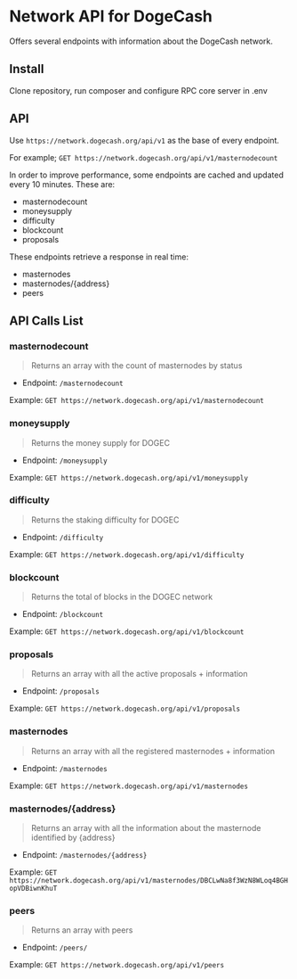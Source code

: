 # Network API for DogeCash

Offers several endpoints with information about the DogeCash network.

## Install

Clone repository, run composer and configure RPC core server in .env

## API

Use `https://network.dogecash.org/api/v1` as the base of every endpoint.

For example; `GET https://network.dogecash.org/api/v1/masternodecount`

In order to improve performance, some endpoints are cached and updated every 10 minutes. These are:

-   masternodecount
-   moneysupply
-   difficulty
-   blockcount
-   proposals

These endpoints retrieve a response in real time:

-   masternodes
-   masternodes/{address}
-   peers

## API Calls List

### masternodecount

> Returns an array with the count of masternodes by status

-   Endpoint: `/masternodecount`

Example: `GET https://network.dogecash.org/api/v1/masternodecount`

### moneysupply

> Returns the money supply for DOGEC

-   Endpoint: `/moneysupply`

Example: `GET https://network.dogecash.org/api/v1/moneysupply`

### difficulty

> Returns the staking difficulty for DOGEC

-   Endpoint: `/difficulty`

Example: `GET https://network.dogecash.org/api/v1/difficulty`

### blockcount

> Returns the total of blocks in the DOGEC network

-   Endpoint: `/blockcount`

Example: `GET https://network.dogecash.org/api/v1/blockcount`

### proposals

> Returns an array with all the active proposals + information

-   Endpoint: `/proposals`

Example: `GET https://network.dogecash.org/api/v1/proposals`

### masternodes

> Returns an array with all the registered masternodes + information

-   Endpoint: `/masternodes`

Example: `GET https://network.dogecash.org/api/v1/masternodes`

### masternodes/{address}

> Returns an array with all the information about the masternode identified by {address}

-   Endpoint: `/masternodes/{address}`

Example: `GET https://network.dogecash.org/api/v1/masternodes/DBCLwNa8f3WzN8WLoq4BGHopVDBiwnKhuT`

### peers

> Returns an array with peers

-   Endpoint: `/peers/`

Example: `GET https://network.dogecash.org/api/v1/peers`
